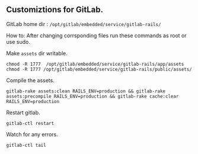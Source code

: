 Customiztions for GitLab.
--------

GitLab home dir : `/opt/gitlab/embedded/service/gitlab-rails/`

How to: After changing corrsponding files run these commands as root or use sudo.

Make `assets` dir writable.

```
chmod -R 1777  /opt/gitlab/embedded/service/gitlab-rails/app/assets
chmod -R 1777 /opt/gitlab/embedded/service/gitlab-rails/public/assets/
```

Compile the assets.

```
gitlab-rake assets:clean RAILS_ENV=production && gitlab-rake assets:precompile RAILS_ENV=production && gitlab-rake cache:clear RAILS_ENV=production
```

Restart gitlab.

```
gitlab-ctl restart
```

Watch for any errors.

```
gitlab-ctl tail
```
